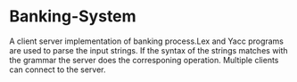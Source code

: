 # Banking-System
A client server implementation of banking process.Lex and Yacc programs are used to parse the input strings. If the syntax of the strings matches with the grammar the server does the corresponing operation. Multiple clients can connect to the server. 
 
